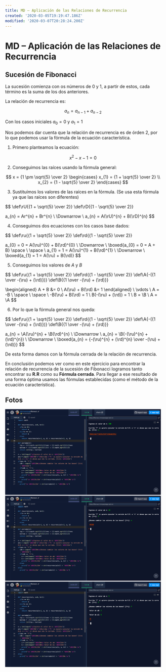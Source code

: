 ```yaml
---
title: MD – Aplicación de las Relaciones de Recurrencia
created: '2020-03-05T19:19:47.186Z'
modified: '2020-03-07T20:28:24.200Z'
---
```


# MD – Aplicación de las Relaciones de Recurrencia

## Sucesión de Fibonacci

La sucesión comienza con os números de $0$ y $1$, a partir de estos, cada término es la suma de los dos anteriores. 

La relación de recurrencia es:

$$
a_{n} = a_{n-1} + a_{n-2}
$$

Con los casos iniciales $a_{0} = 0$ y $a_{1} = 1$

Nos podemos dar cuenta que la relación de recurrencia es de órden $2$, por lo que podemos usar la fórmula de la ecuación característica. 

1. Primero planteamos la ecuación:

$$
x^{2} - x - 1 = 0
$$

2. Conseguimos las raíces usando la fórmula general:

$$
x = {1 \pm \sqrt{5} \over 2} 
\begin{cases}
x_{1} = {1 + \sqrt{5} \over 2} \\
x_{2} = {1 - \sqrt{5} \over 2} 
\end{cases}
$$

3. Sustituímos los valores de las raíces en la fórmula. (Se usa esta fórmula ya que las raíces son diferentes)

$$
\def\rU{{1 + \sqrt{5} \over 2}}
\def\rD{{1 - \sqrt{5} \over 2}}

a_{n} = Ar^{n} + Br^{n} \\
\Downarrow \\
a_{n} = A(\rU)^{n} + B(\rD)^{n}
$$

4. Conseguimos dos ecuaciones con los casos base dados:

$$
\def\ru{{1 + \sqrt{5} \over 2}}
\def\rd{{1 - \sqrt{5} \over 2}}

a_{0} = 0 = A(\ru)^{0} + B(\rd)^{0} \\
\Downarrow \\
\boxed{a_{0} = 0 = A + B}
\space \\
\space \\
a_{1} = 1 = A(\ru)^{1} + B(\rd)^{1} \\
\Downarrow \\
\boxed{a_{1} = 1 = A(\ru) + B(\rd)}
$$

5. Conseguimos los valores de $A$ y $B$

$$
\def\ru{{1 + \sqrt{5} \over 2}}
\def\rd{{1 - \sqrt{5} \over 2}}
\def\A{-({1 \over -(\ru) + (\rd)})}
\def\B{{1 \over -(\ru) + (\rd)}}

\begin{aligned}
A + B &= 0 \\
A(\ru) + B(\rd) &= 1
\end{aligned} \\
\vdots \\
A = -B \\
\space \\
\space \\
-B(\ru) + B(\rd) = 1 \\
B(-(\ru) + (\rd)) = 1 \\
B = \B \\
A = \A
$$

6. Por lo que la fórmula general nos queda:

$$
\def\ru{{1 + \sqrt{5} \over 2}}
\def\rd{{1 - \sqrt{5} \over 2}}
\def\A{-({1 \over -(\ru) + (\rd)})}
\def\B{{1 \over -(\ru) + (\rd)}}

a_{n} = \A(\ru)^{n} + \B(\rd)^{n} \\
\Downarrow \\
a_{n} = \B(-(\ru)^{n} + (\rd)^{n}) \\
\Downarrow \\
\boxed{a_{n} = {-(\ru)^{n} + (\rd)^{n} \over -(\ru) + (\rd)}}
$$

De esta forma damos con la fórmula cerrada de la relación de recurrencia.

En conclusión podemos ver como en este ejercicio para encontrar la relación de recurrencia de la sucesión de Fibonacci logramos tanto encontrar su **R.R** como su **Fórmula cerrada**. Para llegar a ese resultado de una forma óptima usamos las fórmulas establecidas (como el método de la ecuación característica).

## Fotos
![imagen](assets/MD-P1.png)
![imagen](assets/MD-P2.png)
![imagen](assets/MD-P3.png)

